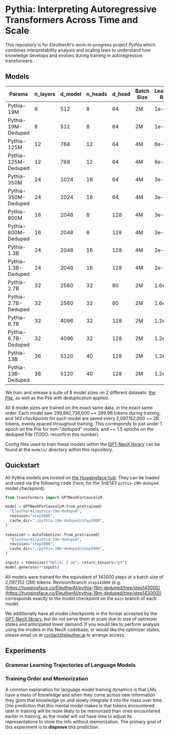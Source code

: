 # Pythia: Interpreting Autoregressive Transformers Across Time and Scale

This repository is for EleutherAI's work-in-progress project *Pythia* which combines interpretability analysis and scaling laws to understand how knowledge develops and evolves during training in autoregressive transformers. 

## Models

| Params               | n_layers |d_model      | n_heads |d_head      | Batch Size |Learning Rate| Checkpoints | Evaluations        |
| -------------------- | -------- |------------ | ------- |----------- | ---------- |------------ | ---------- | ------------------- |
| Pythia-19M           | 6        | 512         | 8       | 64         | 2M         | 1e-3        | [Here](https://huggingface.co/EleutherAI/pythia-19m)      | Ready           |
| Pythia-19M-Deduped   | 6        | 512         | 8       | 64         | 2M         | 1e-3        | [Here](https://huggingface.co/EleutherAI/pythia-19m-deduped)     | Ready           |
| Pythia-125M          | 12       | 768         | 12      | 64         | 4M         | 6e-4        | [Here](https://huggingface.co/EleutherAI/pythia-125m)      | Ready |
| Pythia-125M-Deduped  | 12       | 768         | 12      | 64         | 4M         | 6e-4        | [Here](https://huggingface.co/EleutherAI/pythia-125m-deduped)      | --------------- |
| Pythia-350M          | 24       | 1024        | 16      | 64         | 4M         | 3e-4        | [Here](https://huggingface.co/EleutherAI/pythia-350m)     | --------------- |
| Pythia-350M-Deduped  | 24       | 1024        | 16      | 64         | 4M         | 3e-4        | Ready      | --------------- |
| Pythia-800M          | 16       | 2048        | 8       | 128        | 4M         | 3e-4        | Ready      | Ready           |
| Pythia-800M-Deduped  | 16       | 2048        | 8       | 128        | 4M         | 3e-4        | Ready      | Ready           |
| Pythia-1.3B          | 24       | 2048        | 16      | 128        | 4M         | 2e-4        | Ready      | Ready           |
| Pythia-1.3B-Deduped  | 24       | 2048        | 16      | 128        | 4M         | 2e-4        | Ready      | Ready           |
| Pythia-2.7B          | 32       | 2560        | 32      | 80         | 2M         | 1.6e-4      | Ready      | Ready           |
| Pythia-2.7B-Deduped  | 32       | 2560        | 32      | 80         | 2M         | 1.6e-4      | Ready      | Ready           |
| Pythia-6.7B          | 32       | 4096        | 32      | 128        | 2M         | 1.2e-4 ?    | Ready      | Ready           |
| Pythia-6.7B-Deduped  | 32       | 4096        | 32      | 128        | 2M         | 1.2e-4 ?    | Ready      | Ready           |
| Pythia-13B           | 36       | 5120        | 40      | 128        | 2M         | 1.2e-4      | Ready      | --------------- |
| Pythia-13B-Deduped   | 36       | 5120        | 40      | 128        | 2M         | 1.2e-4      | Ready      | --------------- |

We train and release a suite of 8 model sizes on 2 different datasets: [the Pile](https://pile.eleuther.ai/), as well as the Pile with deduplication applied.

All 8 model sizes are trained on the exact same data, in the exact same order. Each model saw 299,892,736,000 ~= 299.9B tokens during training, and *143 checkpoints* for each model are saved every 2,097,152,000 ~= 2B tokens, evenly spaced throughout training. This corresponds to just under 1 epoch on the Pile for non-"deduped" models, and ~= 1.5 epochs on the deduped Pile (TODO: reconfirm this number).

Config files used to train these models within the [GPT-NeoX library](https://github.com/EleutherAI/gpt-neox) can be found at the `models/` directory within this repository.

## Quickstart

All Pythia models are hosted on [the Huggingface hub](https://huggingface.co/EleutherAI). They can be loaded and used via the following code (here, for the 3rd/143 `pythia-19M-deduped` model checkpoint):

```python
from transformers import GPTNeoXForCausalLM

model = GPTNeoXForCausalLM.from_pretrained(
  "EleutherAI/pythia-19m-deduped",
  revision="step3000",
  cache_dir="./pythia-19m-deduped/step3000",
)
  
tokenizer = AutoTokenizer.from_pretrained(
  "EleutherAI/pythia-19m-deduped",
  revision="step3000",
  cache_dir="./pythia-19m-deduped/step3000",
)

inputs = tokenizer("Hello, I am", return_tensors="pt")
model.generate(**inputs)
```

All models were trained for the equivalent of 143000 steps at a batch size of 2,097,152 (2M) tokens. Revision/branch `step143000` (e.g. [https://huggingface.co/EleutherAI/pythia-19m-deduped/tree/step143000](https://huggingface.co/EleutherAI/pythia-19m-deduped/tree/step143000)) corresponds exactly to the model checkpoint on the `main` branch of each model.
  


We additionally have all model checkpoints in the format accepted by the [GPT-NeoX library](https://github.com/EleutherAI/gpt-neox), but do not serve them at scale due to size of optimizer states and anticipated lower demand. If you would like to perform analysis using the models in the NeoX codebase, or would like the optimizer states, please email us at contact@eleuther.ai to arrange access.

## Experiments 

### Grammar Learning Trajectories of Language Models

### Training Order and Memorization

A common explanation for language model training dynamics is that LMs have a mass of knowledge and when they come across new information they glom that knowledge on and slowly integrate it into the mass over time. One prediction that this mental model makes is that tokens encountered later in training will be more likely to be memorized than ones encountered earlier in training, as the model will not have time to adjust its representations to store the info without memorization. The primary goal of this experiment is to **disprove** this prediction.

